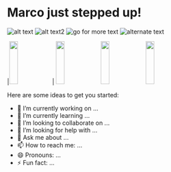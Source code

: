 
# Marco just stepped up! 
![alt text](https://img.shields.io/badge/-hello%20world-green)
![alt text2](https://img.shields.io/badge/-hello%20everybody-purple)
![go for more text](https://img.shields.io/badge/-hello%20world-skyblue)
![alternate text](https://img.shields.io/badge/-hello%20world-orange)
<!-- ![rainy clouds today outside](https://cdn.pixabay.com/photo/2023/06/05/11/21/landscape-8042018_1280.jpg); -->
|<img src="https://cdn.pixabay.com/photo/2023/06/05/11/21/landscape-8042018_1280.jpg" width="20%" height="100" />|
 <img src="https://cdn.pixabay.com/photo/2023/06/05/11/21/landscape-8042018_1280.jpg" width="20%" height="100" />
<img src="https://cdn.pixabay.com/photo/2023/06/05/11/21/landscape-8042018_1280.jpg" width="20%" height="100" />
<img src="https://cdn.pixabay.com/photo/2023/06/05/11/21/landscape-8042018_1280.jpg" width="20%" height="100" />

Here are some ideas to get you started:

- 🔭 I’m currently working on ...
- 🌱 I’m currently learning ...
- 👯 I’m looking to collaborate on ...
- 🤔 I’m looking for help with ...
- 💬 Ask me about ...
- 📫 How to reach me: ...
- 😄 Pronouns: ...
- ⚡ Fun fact: ...

